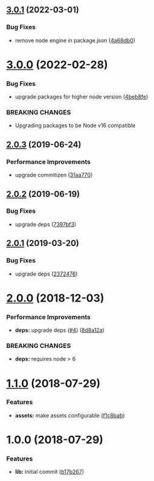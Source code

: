 ## [3.0.1](https://github.com/ClearC2/c2-semantic-release/compare/v3.0.0...v3.0.1) (2022-03-01)


### Bug Fixes

* remove node engine in package.json ([4a68db0](https://github.com/ClearC2/c2-semantic-release/commit/4a68db0c5fd4fdc38473556400b97c93b4208e3b))

# [3.0.0](https://github.com/ClearC2/c2-semantic-release/compare/v2.0.3...v3.0.0) (2022-02-28)


### Bug Fixes

* upgrade packages for higher node version ([4beb8fe](https://github.com/ClearC2/c2-semantic-release/commit/4beb8fe349d2ee99d7e46c68a01be3274cb98d78))


### BREAKING CHANGES

* Upgrading packages to be Node v16 compatible

## [2.0.3](https://github.com/ClearC2/c2-semantic-release/compare/v2.0.2...v2.0.3) (2019-06-24)


### Performance Improvements

* upgrade commitizen ([31aa770](https://github.com/ClearC2/c2-semantic-release/commit/31aa770))

## [2.0.2](https://github.com/ClearC2/c2-semantic-release/compare/v2.0.1...v2.0.2) (2019-06-19)


### Bug Fixes

* upgrade deps ([7397bf3](https://github.com/ClearC2/c2-semantic-release/commit/7397bf3))

## [2.0.1](https://github.com/ClearC2/c2-semantic-release/compare/v2.0.0...v2.0.1) (2019-03-20)


### Bug Fixes

* upgrade deps ([2372476](https://github.com/ClearC2/c2-semantic-release/commit/2372476))

# [2.0.0](https://github.com/ClearC2/c2-semantic-release/compare/v1.1.0...v2.0.0) (2018-12-03)


### Performance Improvements

* **deps:** upgrade deps ([#4](https://github.com/ClearC2/c2-semantic-release/issues/4)) ([8d8a12a](https://github.com/ClearC2/c2-semantic-release/commit/8d8a12a))


### BREAKING CHANGES

* **deps:** requires node > 6

# [1.1.0](https://github.com/ClearC2/c2-semantic-release/compare/v1.0.0...v1.1.0) (2018-07-29)


### Features

* **assets:** make assets configurable ([f1c8bab](https://github.com/ClearC2/c2-semantic-release/commit/f1c8bab))

# 1.0.0 (2018-07-29)


### Features

* **lib:** initial commit ([b17b267](https://github.com/ClearC2/c2-semantic-release/commit/b17b267))
